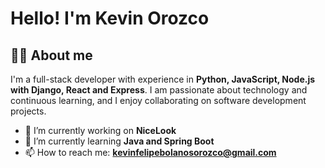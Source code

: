 # Hello! I'm Kevin Orozco

## 👨‍💻 About me
I'm a full-stack developer with experience in **Python, JavaScript, Node.js with Django, React and Express**. I am passionate about technology and continuous learning, and I enjoy collaborating on software development projects.

- 🔭 I’m currently working on **NiceLook**
- 🌱 I’m currently learning **Java and Spring Boot**
- 📫 How to reach me: **kevinfelipebolanosorozco@gmail.com**

